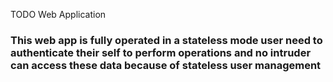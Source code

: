 TODO Web Application

### This web app is fully operated in a stateless mode user need to authenticate their self to perform operations and no intruder can access these data because of stateless user management